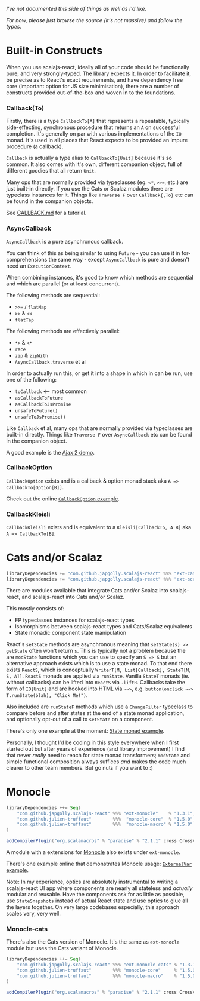*I've not documented this side of things as well as I'd like.*

*For now, please just browse the source (it's not massive) and follow the types.*

Built-in Constructs
========

When you use scalajs-react, ideally all of your code should be functionally pure,
and very strongly-typed. The library expects it. In order to facilitate it,
be precise as to React's exact requirements,
and have dependency free core (important option for JS size minimisation),
there are a number of constructs provided out-of-the-box and woven in to the foundations.

### Callback(To)

Firstly, there is a type `CallbackTo[A]` that represents a repeatable,
typically side-effecting, synchronous procedure that returns an `A` on successful completion.
It's generally on par with various implementations of the `IO` monad.
It's used in all places that React expects to be provided an impure procedure (a callback).

`Callback` is actually a type alias to `CallbackTo[Unit]` because it's so common.
It also comes with it's own, different companion object, full of different goodies that all return `Unit`.

Many ops that are normally provided via typeclasses (eg. `<*`, `>>=`, etc.) are just built-in directly.
If you use the Cats or Scalaz modules there are typeclass instances for it.
Things like `Traverse F` over `Callback{,To}` etc can be found in the companion objects.

See [CALLBACK.md](CALLBACK.md) for a tutorial.


### AsyncCallback

`AsyncCallback` is a pure asynchronous callback.

You can think of this as being similar to using `Future` - you can use it in for-comprehensions the same way -
except `AsyncCallback` is pure and doesn't need an `ExecutionContext`.

When combining instances, it's good to know which methods are sequential and which are parallel
(or at least concurrent).

The following methods are sequential:
- `>>=` / `flatMap`
- `>>` & `<<`
- `flatTap`

The following methods are effectively parallel:
- `*>` & `<*`
- `race`
- `zip` & `zipWith`
- `AsyncCallback.traverse` et al

In order to actually run this, or get it into a shape in which in can be run, use one of the following:
- `toCallback` <-- most common
- `asCallbackToFuture`
- `asCallbackToJsPromise`
- `unsafeToFuture()`
- `unsafeToJsPromise()`

Like `Callback` et al, many ops that are normally provided via typeclasses are built-in directly.
Things like `Traverse F` over `AsyncCallback` etc can be found in the companion object.

A good example is the [Ajax 2 demo](https://japgolly.github.io/scalajs-react/#examples/ajax-2).

### CallbackOption

`CallbackOption` exists and is a callback & option monad stack aka `A => CallbackTo[Option[B]]`.

Check out the online [`CallbackOption` example](https://japgolly.github.io/scalajs-react/#examples/callback-option).

### CallbackKleisli

`CallbackKleisli` exists and is equivalent to a `Kleisli[CallbackTo, A B]` aka `A => CallbackTo[B]`.


Cats and/or Scalaz
==================

```scala
libraryDependencies += "com.github.japgolly.scalajs-react" %%% "ext-cats"     % "1.3.1"
libraryDependencies += "com.github.japgolly.scalajs-react" %%% "ext-scalaz72" % "1.3.1"
```

There are modules available that integrate Cats and/or Scalaz into scalajs-react,
and scalajs-react into Cats and/or Scalaz.

This mostly consists of:
* FP typeclasses instances for scalajs-react types
* Isomorphisms between scalajs-react types and Cats/Scalaz equivalents
* State monadic component state manipulation

React's `setState` methods are asynchronous meaning that `setState(s) >> getState` often won't return `s`.
This is typically not a problem because the are `modState` functions which you can use to specify an
`S => S` but an alternative approach exists which is to use a state monad.
To that end there exists `ReactS`, which is conceptually `WriterT[M, List[Callback], StateT[M, S, A]]`. `ReactS` monads are applied via `runState`. Vanilla `StateT` monads (ie. without callbacks) can be lifted into `ReactS` via `.liftR`. Callbacks take the form of `IO[Unit]` and are hooked into HTML via `~~>`, e.g. `button(onclick ~~> T.runState(blah), "Click Me!")`.

Also included are `runStateF` methods which use a `ChangeFilter` typeclass to compare before and after states at the end of a state monad application, and optionally opt-out of a call to `setState` on a component.

There's only one example at the moment:
[State monad example](https://japgolly.github.io/scalajs-react/#examples/state-monad).

Personally, I thought I'd be coding in this style everywhere when I first started out but after years
of experience (and library improvement) I find that never *really* need to reach for state monad
transformers; `modState` and simple functional composition always suffices *and* makes the code
much clearer to other team members. But go nuts if you want to :)


Monocle
=======

```scala
libraryDependencies ++= Seq(
    "com.github.japgolly.scalajs-react" %%% "ext-monocle"    % "1.3.1",
    "com.github.julien-truffaut"        %%%  "monocle-core"  % "1.5.0",
    "com.github.julien-truffaut"        %%%  "monocle-macro" % "1.5.0"
)

addCompilerPlugin("org.scalamacros" % "paradise" % "2.1.1" cross CrossVersion.full)
```

A module with a extensions for [Monocle](https://github.com/julien-truffaut/Monocle) also exists under `ext-monocle`.

There's one example online that demonstrates Monocle usage:
[`ExternalVar` example](https://japgolly.github.io/scalajs-react/#examples/external-var).

Note: In my experience, optics are absolutely instrumental to writing a scalajs-react UI app
where components are nearly all stateless and *actually* modular and reusable.
Have the components ask for as little as possible, use `StateSnapshots` instead of actual React state
and use optics to glue all the layers together.
On very large codebases especially, this approach scales very, very well.


### Monocle-cats

There's also the Cats version of Monocle.
It's the same as `ext-monocle` module but uses the Cats variant of Monocle.

```scala
libraryDependencies ++= Seq(
    "com.github.japgolly.scalajs-react" %%% "ext-monocle-cats" % "1.3.1",
    "com.github.julien-truffaut"        %%% "monocle-core"     % "1.5.0-cats",
    "com.github.julien-truffaut"        %%% "monocle-macro"    % "1.5.0-cats"
)

addCompilerPlugin("org.scalamacros" % "paradise" % "2.1.1" cross CrossVersion.full)
```
